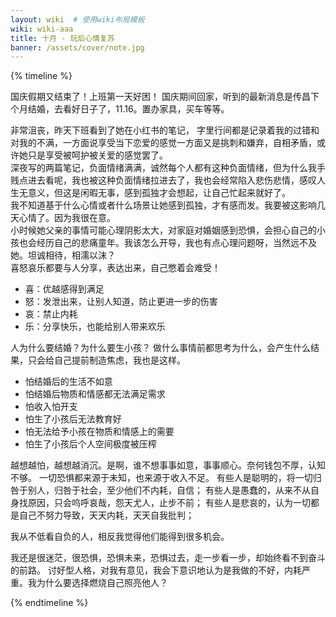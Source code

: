 ```yaml
---
layout: wiki  # 使用wiki布局模板
wiki: wiki-aaa
title: 十月 - 玩后心情复苏
banner: /assets/cover/note.jpg
--- 
```


{% timeline %}

<!-- node 2024.10.08 -->
国庆假期又结束了！上班第一天好困！
国庆期间回家，听到的最新消息是传昌下个月结婚，去看好日子了，11.16。置办家具，买车等等。

<!-- node 10.09 -->
非常沮丧，昨天下班看到了她在小红书的笔记， 字里行间都是记录着我的过错和对我的不满，一方面说享受当下恋爱的感觉一方面又是挑刺和嫌弃，自相矛盾，或许她只是享受被呵护被关爱的感觉罢了。  
深夜写的两篇笔记，负面情绪满满，诚然每个人都有这种负面情绪，但为什么我手贱点进去看呢，我也被这种负面情绪拉进去了，我也会经常陷入悲伤悲情，感叹人生无意义，但这是闲暇无事，感到孤独才会想起，让自己忙起来就好了。  
我不知道基于什么心情或者什么场景让她感到孤独，才有感而发。我要被这影响几天心情了。因为我很在意。  
小时候她父亲的事情可能心理阴影太大，对家庭对婚姻感到恐惧，会担心自己的小孩也会经历自己的悲痛童年。我该怎么开导，我也有点心理问题呀，当然远不及她。坦诚相待，相濡以沫？  
喜怒哀乐都要与人分享，表达出来，自己憋着会难受！
- 喜：优越感得到满足
- 怒：发泄出来，让别人知道，防止更进一步的伤害
- 哀：禁止内耗
- 乐：分享快乐，也能给别人带来欢乐
  
人为什么要结婚？为什么要生小孩？
做什么事情前都思考为什么，会产生什么结果，只会给自己提前制造焦虑，我也是这样。
- 怕结婚后的生活不如意
- 怕结婚后物质和情感都无法满足需求
- 怕收入怕开支
- 怕生了小孩后无法教育好
- 怕无法给予小孩在物质和情感上的需要
- 怕生了小孩后个人空间极度被压榨

越想越怕，越想越消沉。是啊，谁不想事事如意，事事顺心。奈何钱包不厚，认知不够。
一切恐惧都来源于未知，也来源于收入不足。
有些人是聪明的，将一切归咎于别人，归咎于社会，至少他们不内耗，自信；
有些人是愚蠢的，从来不从自身找原因，只会呜呼哀哉，怨天尤人，止步不前；
有些人是悲哀的，认为一切都是自己不努力导致，天天内耗，天天自我批判；

我从不低看自负的人，相反我觉得他们能得到很多机会。

我还是很迷茫，很恐惧，恐惧未来，恐惧过去，走一步看一步，却始终看不到奋斗的前路。
讨好型人格，对我有意见，我会下意识地认为是我做的不好，内耗严重。我为什么要选择燃烧自己照亮他人？

{% endtimeline %}
